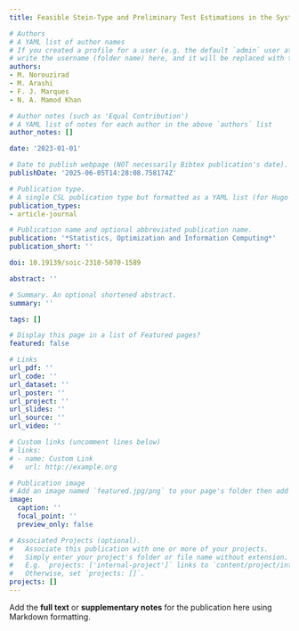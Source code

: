 ```yaml
---
title: Feasible Stein-Type and Preliminary Test Estimations in the System Regression

# Authors
# A YAML list of author names
# If you created a profile for a user (e.g. the default `admin` user at `content/authors/admin/`), 
# write the username (folder name) here, and it will be replaced with their full name and linked to their profile.
authors:
- M. Norouzirad
- M. Arashi
- F. J. Marques
- N. A. Mamod Khan

# Author notes (such as 'Equal Contribution')
# A YAML list of notes for each author in the above `authors` list
author_notes: []

date: '2023-01-01'

# Date to publish webpage (NOT necessarily Bibtex publication's date).
publishDate: '2025-06-05T14:28:08.758174Z'

# Publication type.
# A single CSL publication type but formatted as a YAML list (for Hugo requirements).
publication_types:
- article-journal

# Publication name and optional abbreviated publication name.
publication: '*Statistics, Optimization and Information Computing*'
publication_short: ''

doi: 10.19139/soic-2310-5070-1589

abstract: ''

# Summary. An optional shortened abstract.
summary: ''

tags: []

# Display this page in a list of Featured pages?
featured: false

# Links
url_pdf: ''
url_code: ''
url_dataset: ''
url_poster: ''
url_project: ''
url_slides: ''
url_source: ''
url_video: ''

# Custom links (uncomment lines below)
# links:
# - name: Custom Link
#   url: http://example.org

# Publication image
# Add an image named `featured.jpg/png` to your page's folder then add a caption below.
image:
  caption: ''
  focal_point: ''
  preview_only: false

# Associated Projects (optional).
#   Associate this publication with one or more of your projects.
#   Simply enter your project's folder or file name without extension.
#   E.g. `projects: ['internal-project']` links to `content/project/internal-project/index.md`.
#   Otherwise, set `projects: []`.
projects: []
---
```


Add the **full text** or **supplementary notes** for the publication here using Markdown formatting.
